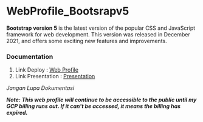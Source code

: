 # WebProfile_Bootsrapv5
**Bootstrap version 5** is the latest version of the popular CSS and JavaScript framework for web development. This version was released in December 2021, and offers some exciting new features and improvements.

### Documentation
1. Link Deploy : [Web Profile](https://projekk123.as.r.appspot.com/)
2. Link Presentation : [Presentation](https://www.canva.com/design/DAF6hZNQclo/mWh8lCmzJlaD5Xo5650-EQ/edit?utm_content=DAF6hZNQclo&utm_campaign=designshare&utm_medium=link2&utm_source=sharebutton)

_Jangan Lupa Dokumentasi_

_**Note: This web profile will continue to be accessible to the public until my GCP billing runs out. If it can't be accessed, it means the billing has expired.**_

